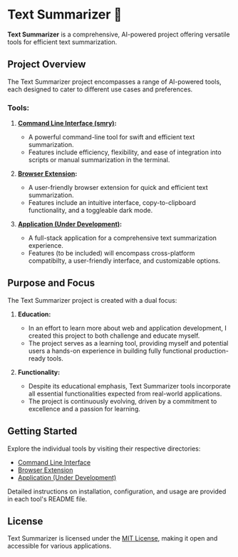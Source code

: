 # Text Summarizer :leaves:

**Text Summarizer** is a comprehensive, AI-powered project offering versatile tools for efficient text summarization.

## Project Overview

The Text Summarizer project encompasses a range of AI-powered tools, each designed to cater to different use cases and preferences. 

### Tools:

1. **[Command Line Interface (smry)](https://github.com/zvoverman/text-summarizer/tree/main/cli):**
   - A powerful command-line tool for swift and efficient text summarization.
   - Features include efficiency, flexibility, and ease of integration into scripts or manual summarization in the terminal.

2. **[Browser Extension](https://github.com/zvoverman/text-summarizer/tree/main/extension):**
   - A user-friendly browser extension for quick and efficient text summarization.
   - Features include an intuitive interface, copy-to-clipboard functionality, and a toggleable dark mode.

3. **[Application (Under Development)](https://github.com/zvoverman/text-summarizer/tree/main/application):**
   - A full-stack application for a comprehensive text summarization experience.
   - Features (to be included) will encompass cross-platform compatibilty, a user-friendly interface, and customizable options.

## Purpose and Focus

The Text Summarizer project is created with a dual focus:

1. **Education:**
   - In an effort to learn more about web and application development, I created this project to both challenge and educate myself.
   - The project serves as a learning tool, providing myself and potential users a hands-on experience in building fully functional production-ready tools.

2. **Functionality:**
   - Despite its educational emphasis, Text Summarizer tools incorporate all essential functionalities expected from real-world applications.
   - The project is continuously evolving, driven by a commitment to excellence and a passion for learning.

## Getting Started

Explore the individual tools by visiting their respective directories:

- [Command Line Interface](https://github.com/zvoverman/text-summarizer/tree/main/cli)
- [Browser Extension](https://github.com/zvoverman/text-summarizer/tree/main/extension)
- [Application (Under Development)](https://github.com/zvoverman/text-summarizer/tree/main/application)

Detailed instructions on installation, configuration, and usage are provided in each tool's README file.

## License

Text Summarizer is licensed under the [MIT License](LICENSE), making it open and accessible for various applications.
